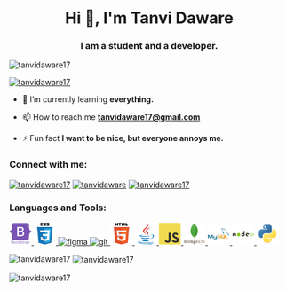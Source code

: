 <h1 align="center">Hi 👋, I'm Tanvi Daware</h1>
<h3 align="center">I am a student and a developer.</h3>

<p align="left"> <img src="https://komarev.com/ghpvc/?username=tanvidaware17&label=Profile%20views&color=0e75b6&style=flat" alt="tanvidaware17" /> </p>


<p align="left"> <a href="https://twitter.com/tanvidaware17" target="blank"><img src="https://img.shields.io/twitter/follow/tanvidaware17?logo=twitter&style=for-the-badge" alt="tanvidaware17" /></a> </p>

- 🌱 I’m currently learning **everything.**

- 📫 How to reach me **tanvidaware17@gmail.com**

- ⚡ Fun fact **I want to be nice, but everyone annoys me.**

<h3 align="left">Connect with me:</h3>
<p align="left">
<a href="https://twitter.com/tanvidaware17" target="blank"><img align="center" src="https://raw.githubusercontent.com/rahuldkjain/github-profile-readme-generator/master/src/images/icons/Social/twitter.svg" alt="tanvidaware17" height="30" width="40" /></a>
<a href="https://linkedin.com/in/tanvidaware" target="blank"><img align="center" src="https://raw.githubusercontent.com/rahuldkjain/github-profile-readme-generator/master/src/images/icons/Social/linked-in-alt.svg" alt="tanvidaware" height="30" width="40" /></a>
<a href="https://instagram.com/tanvidaware17" target="blank"><img align="center" src="https://raw.githubusercontent.com/rahuldkjain/github-profile-readme-generator/master/src/images/icons/Social/instagram.svg" alt="tanvidaware17" height="30" width="40" /></a>
</p>

<h3 align="left">Languages and Tools:</h3>
<p align="left"> <a href="https://getbootstrap.com" target="_blank" rel="noreferrer"> <img src="https://raw.githubusercontent.com/devicons/devicon/master/icons/bootstrap/bootstrap-plain-wordmark.svg" alt="bootstrap" width="40" height="40"/> </a> <a href="https://www.w3schools.com/css/" target="_blank" rel="noreferrer"> <img src="https://raw.githubusercontent.com/devicons/devicon/master/icons/css3/css3-original-wordmark.svg" alt="css3" width="40" height="40"/> </a> <a href="https://www.figma.com/" target="_blank" rel="noreferrer"> <img src="https://www.vectorlogo.zone/logos/figma/figma-icon.svg" alt="figma" width="40" height="40"/> </a> <a href="https://git-scm.com/" target="_blank" rel="noreferrer"> <img src="https://www.vectorlogo.zone/logos/git-scm/git-scm-icon.svg" alt="git" width="40" height="40"/> </a> <a href="https://www.w3.org/html/" target="_blank" rel="noreferrer"> <img src="https://raw.githubusercontent.com/devicons/devicon/master/icons/html5/html5-original-wordmark.svg" alt="html5" width="40" height="40"/> </a> <a href="https://www.java.com" target="_blank" rel="noreferrer"> <img src="https://raw.githubusercontent.com/devicons/devicon/master/icons/java/java-original.svg" alt="java" width="40" height="40"/> </a> <a href="https://developer.mozilla.org/en-US/docs/Web/JavaScript" target="_blank" rel="noreferrer"> <img src="https://raw.githubusercontent.com/devicons/devicon/master/icons/javascript/javascript-original.svg" alt="javascript" width="40" height="40"/> </a> <a href="https://www.mongodb.com/" target="_blank" rel="noreferrer"> <img src="https://raw.githubusercontent.com/devicons/devicon/master/icons/mongodb/mongodb-original-wordmark.svg" alt="mongodb" width="40" height="40"/> </a> <a href="https://www.mysql.com/" target="_blank" rel="noreferrer"> <img src="https://raw.githubusercontent.com/devicons/devicon/master/icons/mysql/mysql-original-wordmark.svg" alt="mysql" width="40" height="40"/> </a> <a href="https://nodejs.org" target="_blank" rel="noreferrer"> <img src="https://raw.githubusercontent.com/devicons/devicon/master/icons/nodejs/nodejs-original-wordmark.svg" alt="nodejs" width="40" height="40"/> </a> <a href="https://www.python.org" target="_blank" rel="noreferrer"> <img src="https://raw.githubusercontent.com/devicons/devicon/master/icons/python/python-original.svg" alt="python" width="40" height="40"/> </a> </p>

<p><img align="left" src="https://github-readme-stats.vercel.app/api/top-langs?username=tanvidaware17&show_icons=true&locale=en&layout=compact" alt="tanvidaware17" /></p>

<p>&nbsp;<img align="center" src="https://github-readme-stats.vercel.app/api?username=tanvidaware17&show_icons=true&locale=en" alt="tanvidaware17" /></p>

<p><img align="center" src="https://github-readme-streak-stats.herokuapp.com/?user=tanvidaware17&" alt="tanvidaware17" /></p>
